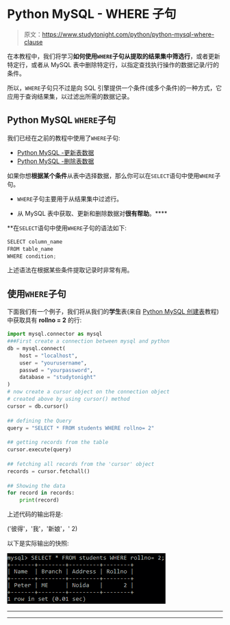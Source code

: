 # Python MySQL - WHERE 子句

> 原文：<https://www.studytonight.com/python/python-mysql-where-clause>

在本教程中，我们将学习**如何使用`WHERE`子句从提取的结果集中筛选行**，或者更新特定行，或者从 MySQL 表中删除特定行，以指定查找执行操作的数据记录/行的条件。

所以，`WHERE`子句只不过是向 SQL 引擎提供一个条件(或多个条件)的一种方式，它应用于查询结果集，以过滤出所需的数据记录。

## Python MySQL `WHERE`子句

我们已经在之前的教程中使用了`WHERE`子句:

*   [Python MySQL -更新表数据](/python/python-mysql-update-data-in-table)
*   [Python MySQL -删除表数据](/python/python-mysql-delete-data-from-table)

如果你想**根据某个条件**从表中选择数据，那么你可以在`SELECT`语句中使用`WHERE`子句。

*   `WHERE`子句主要用于从结果集中过滤行。

*   从 MySQL 表中获取、更新和删除数据对**很有帮助**。****

 **在`SELECT`语句中使用`WHERE`子句的语法如下:

```py
SELECT column_name 
FROM table_name 
WHERE condition;
```

上述语法在根据某些条件提取记录时非常有用。

## 使用`WHERE`子句

下面我们有一个例子，我们将从我们的**学生**表(来自 [Python MySQL 创建表](/python/python-mysql-create-table)教程)中获取具有 **rollno = 2** 的行:

```py
import mysql.connector as mysql
###First create a connection between mysql and python
db = mysql.connect(
    host = "localhost",
    user = "yourusername",
    passwd = "yourpassword",
    database = "studytonight"
)
# now create a cursor object on the connection object 
# created above by using cursor() method
cursor = db.cursor()

## defining the Query
query = "SELECT * FROM students WHERE rollno= 2"

## getting records from the table
cursor.execute(query)

## fetching all records from the 'cursor' object
records = cursor.fetchall()

## Showing the data
for record in records:
    print(record)
```

上述代码的输出将是:

('彼得'，'我'，'新娘'，' 2)

以下是实际输出的快照:

![python mysql WHERE clause example](img/f59c1bbd62085e9dd79fba25cc423872.png)

* * *

* * ***
